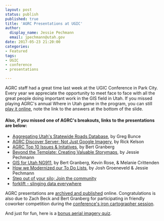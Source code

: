 ```yaml
---
layout: post
status: publish
published: true
title: 'AGRC Presentations at UGIC'
author:
  display_name: Jessie Pechmann
  email: jpechmann@utah.gov
date: 2017-05-23 21:20:00
categories:
- Featured
tags:
- UGIC
- conference
- presentations

---
```


AGRC staff had a great time last week at the UGIC Conference in Park City. Every year we appreciate the opportunity to meet face to face with all the great people doing important work in the GIS field in Utah. If you missed playing AGRC's annual Where in Utah game in the program, you can still [play it online](https://docs.google.com/presentation/d/1Z7QlDokFa4pedUd210-DauqB5x3Be5Aco7JhLGdVc5s/edit?usp=sharing), note the link to the answers at the bottom of the slide. 

#### Also, if you missed one of AGRC's breakouts, links to the presentations are below:

- [Aggregating Utah's Statewide Roads Database](https://docs.google.com/presentation/d/1G8Y8pDN4VXwESILtfs1MdM69Jkfl3XukPyOy1vxrbYM/edit?usp=sharing), by Greg Bunce
- [AGRC Discover Server: Not Just Google Imagery](https://drive.google.com/open?id=1Dw9gsHwITAcQU0Rh4uIol3-QnnTier21sRD6rTHEULQ), by Rick Kelson
- [AGRC Top 10 Issues & Initatives](https://drive.google.com/open?id=14ZHq1B3rEf1xyU13T-9mP6AJ7njcfcjuZ1PNtWXRBfY), by Bert Granberg
- [Beyond the Template: Creating Valuable Storymaps](https://docs.google.com/presentation/d/1tq4iNeFHuzZ7ZlpTOLZGfymlzjpa0VwySsb4XJ1wtvA/edit?usp=sharing), by Jessie Pechmann
- [GIS for Utah NG911](https://docs.google.com/presentation/d/14obhOgTXFGCxi1r3aQBCZnAAN3tz2snQv592vJZay78/edit?usp=sharing), by Bert Granberg, Kevin Rose, & Melanie Crittenden
- [How we Modernized our To Do Lists](https://drive.google.com/open?id=15z02TStTMsuHTMnAIwwwyN8Ka_pO85IDNrYJpKG6LoQ), by Josh Groeneveld & Jessie Pechmann
- [Step out of your silo; Join the community](http://agrc.github.io/Presentations/UGIC/2017/silo/#0)
- [forklift - slinging data everywhere](http://agrc.github.io/Presentations/UGIC/2017/forklift/#0)

AGRC presentations are [archived and published](http://agrc.github.io/Presentations/) online. Congratulations is also due to Zach Beck and Bert Granberg for participating in friendly coworker competition during the [conference's iron cartographer session](http://ugic.org/conference/congratulations-to-the-2017-map-gallery-winners/). 

And just for fun, here is a [bonus aerial imagery quiz](https://www.geolounge.com/geo-quiz-name-the-human-activity-visible-from-space/). 



